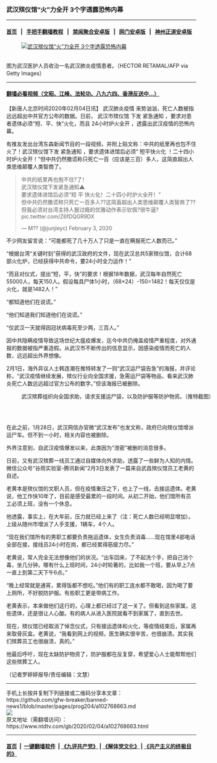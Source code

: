 ### 武汉殡仪馆“火”力全开 3个字透露恐怖内幕
------------------------

#### [首页](https://github.com/gfw-breaker/banned-news1/blob/master/README.md) &nbsp;&nbsp;|&nbsp;&nbsp; [手把手翻墙教程](https://github.com/gfw-breaker/guides/wiki) &nbsp;&nbsp;|&nbsp;&nbsp; [禁闻聚合安卓版](https://github.com/gfw-breaker/bn-android) &nbsp;&nbsp;|&nbsp;&nbsp; [网门安卓版](https://github.com/oGate2/oGate) &nbsp;&nbsp;|&nbsp;&nbsp; [神州正道安卓版](https://github.com/SzzdOgate/update) 



<div><div class="featured_image">
 <a href="https://i.ntdtv.com/assets/uploads/2020/02/GettyImages-1197528062.jpg" target="_blank">
  <figure>
   <img alt="武汉殡仪馆“火”力全开 3个字透露恐怖内幕" src="https://i.ntdtv.com/assets/uploads/2020/02/GettyImages-1197528062-800x450.jpg"/>
  </figure><br/>
 </a>
 <span class="caption">
  图为武汉医护人员收治一名武汉肺炎疫情患者。（HECTOR RETAMAL/AFP via Getty Images）
 </span>
</div>
</div><hr/>

#### [翻墙必看视频（文昭、江峰、法轮功、八九六四、香港反送中...）](http://167.172.214.107/home.html)

<div><div class="post_content" itemprop="articleBody">
 <p>
  【新唐人北京时间2020年02月04日讯】
  <ok href="https://www.ntdtv.com/gb/442749.htm">
   武汉肺炎疫情
  </ok>
  来势汹汹，死亡人数被指远远超出中共官方公布的数据。日前，
  <ok href="https://www.ntdtv.com/gb/武汉市殡仪馆.htm">
   武汉市殡仪馆
  </ok>
  下发
  <ok href="https://www.ntdtv.com/gb/紧急通知.htm">
   紧急通知
  </ok>
  ，要求对患者遗体必须“短、平、快”火化，而且
  <ok href="https://www.ntdtv.com/gb/24小时炉火全开.htm">
   24小时炉火全开
  </ok>
  ，透露出武汉疫情的恐怖内幕。
 </p>
 <p>
  有推友发出台湾东森新闻节目的一段视频，并附上贴文称：中共的纸里再也包不住火了！武汉殡仪馆下发
  <ok href="https://www.ntdtv.com/gb/紧急通知.htm">
   紧急通知
  </ok>
  ，要求遗体进馆后必须“
  <ok href="https://www.ntdtv.com/gb/短平快火化.htm">
   短平快火化
  </ok>
  ！二十四小时炉火全开！”但中共仍然撒谎称只死亡一百（应该是三百）多人，这简直超出人类思维颠覆人类智商了。
 </p>
 <blockquote class="twitter-tweet">
  <p dir="ltr" lang="zh">
   中共的纸里再也抱不住?了！
   <br/>
   武汉殡仪馆下发紧急通知⚠️
   <br/>
   要求遗体进馆后必须“短 平 快火化！二十四小时炉火全开！”
   <br/>
   但中共仍然撒谎称只死亡一百多人??这简直超出人类思维颠覆人类智商了??
   <br/>
   但我必须对台湾主持人狠过瘾的优雅动作表示钦佩?很牛逼?
   <ok href="https://t.co/Z6fDQGR9DX">
    pic.twitter.com/Z6fDQGR9DX
   </ok>
  </p>
  <p>
   — M?? (@junjieyc)
   <ok href="https://twitter.com/junjieyc/status/1224274670926479361?ref_src=twsrc%5Etfw">
    February 3, 2020
   </ok>
  </p>
 </blockquote>
 <p>
  <script async="" charset="utf-8" src="https://platform.twitter.com/widgets.js">
  </script>
 </p>
 <p>
 </p>
 <p>
  不少网友留言说：“可能都死了几十万人了只是一直在瞒报死亡人数而已。”
 </p>
 <p>
  “根据台湾“关键时刻”获得的武汉政府的文件，现在武汉总共5家殡仪馆，合计68部火化炉，已经获得中共命令，要24小时全力运作！”
 </p>
 <p>
  “而且对仪式，提出“短，平，快”的要求！根据18年数据，武汉每年自然死亡55000人，每天150人。假设每具尸体1小时，（68×24）-150=1482！每天仅仅是火化，就是1482人！”
 </p>
 <p>
  “都知道他们在说谎。”
 </p>
 <p>
  “他们知道我们知道他们在说谎。”
 </p>
 <p>
  “仅武汉一天就得因冠状病毒死至少两，三百人。”
 </p>
 <p>
  因中共隐瞒疫情导致这场世纪大瘟疫爆发，迄今中共仍掩盖疫情严重程度，对外通报的数据被指严重造假。从武汉市不断传出的信息显示，因感染疫情而死亡的人数，远远超出外界想像。
 </p>
 <p>
  2月1日，海外异议人士韩连潮在推特转发了一则“武汉运尸袋告急”的海报，并评论称，“武汉疫情继续发展，殡仪行业向全国求援，急需运尸袋等物品，看来武汉肺炎死亡人数远远超过官方公布的数字。”但该海报已被删除。
 </p>
 <figure class="wp-caption alignnone" id="attachment_102768665" style="width: 600px">
  <img alt="" class="size-medium wp-image-102768665" src="https://i.ntdtv.com/assets/uploads/2020/02/EPswALKX4AAfYOr-1-600x1067-1-600x1067-600x1067.jpg">
   <br/><figcaption class="wp-caption-text">
    武汉殡葬组织向全国求助，请求支援运尸袋，以及防护服等防护物资。（推特截图）
   </figcaption><br/>
  </img>
 </figure><br/>
 <p>
  在此之前，1月28日，武汉网信办官微“武汉发布”也发文称，政府已向殡仪馆增派运尸车。但不到一小时，相关内容也被删除。
 </p>
 <p>
  外界注意到，自武汉疫情爆发以来，此类因为“泄密”被删的消息很多。
 </p>
 <p>
  日前，又有武汉殡葬一线员工通过自媒体向外求助，透露了一些鲜为人知的内情。微信公众号“谷雨实验室-腾讯新闻”2月3日发表了一篇来自武昌殡仪馆员工老黄的自述。
 </p>
 <p>
  老黄本是殡仪馆的文职人员，但在疫情重压之下，也上了一线，去接运遗体。老黄说，他工作快10年了，目前是感受最累的一段时间。从初二开始，他们馆所有员工必须上班，没有一个休息。
 </p>
 <p>
  他透露，事实上，在大年前，压力就已经上来了（注：死亡人数已经明显增加）。上级从随州市增派了人手支援，1辆车，4个人。
 </p>
 <p>
  “现在我们馆所有的男职工都要负责拖运遗体，女生负责消毒……现在馆里4部电话全部在接，接线员24小时在岗，都已经累得筋疲力尽。”
 </p>
 <p>
  老黄说，常人完全无法想像他们的状况。“出车回来，了不起洗个手，把自己消个毒，坐几分钟。哪有什么上班时间，24小时轮著的，比如我一个班，要从早上7点一直上到第二天下午6点。”
 </p>
 <p>
  “晚上经常就是通宵，累得饭都不想吃。”他们有的职工连水都不敢喝，因为喝了要上厕所，不好脱防护服。有些职工更是带病工作。
 </p>
 <p>
  老黄表示，本来做他们这行的，心理上都已经过了这一关了。但看到这些家属，这些遗体，还是很让人心酸。有的病人从进入医院就看不到家属了，直到去世。
 </p>
 <p>
  现在，殡仪馆已经取消了悼念仪式，只有接运遗体和火化，等疫情结束后，家属再来取骨灰盒。老黄说，“我看到网上的视频，医生确实很辛苦，也很崩溃。其实我们殡葬员工也很崩溃，真的。”
 </p>
 <p>
  他最后呼吁，现在太缺防护物资了，防护服都在反复穿，希望爱心人士能帮帮他们这些殡葬工人。
 </p>
 <p>
  （记者罗婷婷报导/责任编辑：文慧）
 </p>
 <div class="single_ad">
 </div>
</div>
</div>
<hr/>
手机上长按并复制下列链接或二维码分享本文章：<br/>
https://github.com/gfw-breaker/banned-news1/blob/master/pages/prog204/a102768663.md <br/>
<a href='https://github.com/gfw-breaker/banned-news1/blob/master/pages/prog204/a102768663.md'><img src='https://github.com/gfw-breaker/banned-news1/blob/master/pages/prog204/a102768663.md.png'/></a> <br/>
原文地址（需翻墙访问）：https://www.ntdtv.com/gb/2020/02/04/a102768663.html


------------------------
#### [首页](https://github.com/gfw-breaker/banned-news1/blob/master/README.md) &nbsp;|&nbsp; [一键翻墙软件](https://github.com/gfw-breaker/nogfw/blob/master/README.md) &nbsp;| [《九评共产党》](https://github.com/gfw-breaker/9ping.md/blob/master/README.md#九评之一评共产党是什么) | [《解体党文化》](https://github.com/gfw-breaker/jtdwh.md/blob/master/README.md) | [《共产主义的终极目的》](https://github.com/gfw-breaker/gczydzjmd.md/blob/master/README.md)


<img src='http://gfw-breaker.win/banned-news/pages/prog204/a102768663.md' width='0px' height='0px'/>